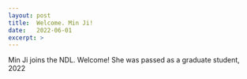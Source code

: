 ```yaml
---
layout: post
title:  Welcome. Min Ji!
date:   2022-06-01
excerpt: >
---
```


  Min Ji joins the NDL.  Welcome! She was passed as a graduate student, 2022

